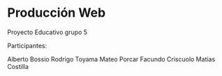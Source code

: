 # Producción Web

Proyecto Educativo grupo 5



Participantes:

Alberto Bossio
Rodrigo Toyama
Mateo Porcar
Facundo Criscuolo
Matias Costilla
